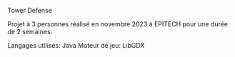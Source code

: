Tower Defense 

Projet à 3 personnes réalisé en novembre 2023 à EPITECH pour une durée de 2 semaines.

Langages utilisés: Java
Moteur de jeu: LibGDX
